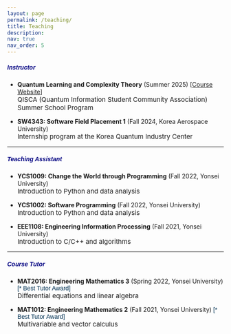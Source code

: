 ```yaml
---
layout: page
permalink: /teaching/
title: Teaching
description:
nav: true
nav_order: 5
---
```


##### **<span style="color:navy; font-family: Gill Sans, sans-serif;">Instructor</span>**
- **Quantum Learning and Complexity Theory** (Summer 2025) [<a href="/qlct" target="_blank">Course Website</a>]<br>
<span style="font-size: 15px;">QISCA (Quantum Information Student Community Association) Summer School Program</span><br>

- **SW4343: Software Field Placement 1** (Fall 2024, Korea Aerospace University)<br>
<span style="font-size: 15px;">Internship program at the Korea Quantum Industry Center</span><br>

---
##### **<span style="color:navy; font-family: Gill Sans, sans-serif;">Teaching Assistant</span>**
- **YCS1009: Change the World through Programming** (Fall 2022, Yonsei University)<br>
<span style="font-size: 15px;">Introduction to Python and data analysis</span><br>

- **YCS1002: Software Programming** (Fall 2022, Yonsei University)<br>
<span style="font-size: 15px;">Introduction to Python and data analysis</span><br>

- **EEE1108: Engineering Information Processing** (Fall 2021, Yonsei University)<br>
<span style="font-size: 15px;">Introduction to C/C++ and algorithms</span><br>

---
##### **<span style="color:navy; font-family: Gill Sans, sans-serif;">Course Tutor</span>**
- **MAT2016: Engineering Mathematics 3** (Spring 2022, Yonsei University) <span style="color:#003153; font-family: Gill Sans, sans-serif;"> [* Best Tutor Award]</span><br>
<span style="font-size: 15px;">Differential equations and linear algebra</span><br>

- **MAT1012: Engineering Mathematics 2** (Fall 2021, Yonsei University) <span style="color:#003153; font-family: Gill Sans, sans-serif;"> [* Best Tutor Award]</span><br>
<span style="font-size: 15px;">Multivariable and vector calculus</span><br>